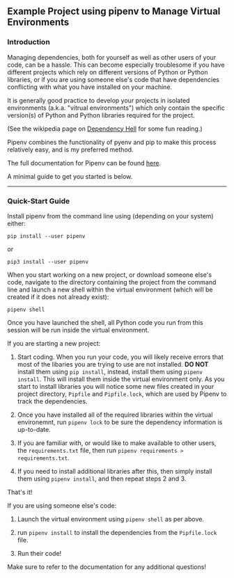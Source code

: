 ## Example Project using pipenv to Manage Virtual Environments

### Introduction
Managing dependencies, both for yourself as well as other users of your code, can be a hassle. This can become especially troublesome if you have different projects which rely on different versions of Python or Python libraries, or if you are using someone else's code that have dependencies conflicting with what you have installed on your machine.

It is generally good practice to develop your projects in isolated environments (a.k.a. "vitrual environments") which only contain the specific version(s) of Python and Python libraries required for the project.

(See the wikipedia page on [Dependency Hell](https://en.wikipedia.org/wiki/Dependency_hell) for some fun reading.)

Pipenv combines the functionality of pyenv and pip to make this process relatively easy, and is my preferred method.

The full documentation for Pipenv can be found [here](https://pipenv.pypa.io/en/latest/).

A minimal guide to get you started is below.

---

### Quick-Start Guide

Install pipenv from the command line using (depending on your system) either:

`pip install --user pipenv`

or

`pip3 install --user pipenv`

When you start working on a new project, or download someone else's code, navigate to the directory containing the project from the command line and launch a new shell within the virtual environment (which will be created if it does not already exist):

`pipenv shell`

Once you have launched the shell, all Python code you run from this session will be run inside the virtual environment.

If you are starting a new project:

1) Start coding. When you run your code, you will likely receive errors that most of the libaries you are trying to use are not installed. **DO NOT** install them using `pip install`, instead, install them using `pipenv install`. This will install them inside the virtual environment only. As you start to install libraries you will notice some new files created in your project directory, `Pipfile` and `Pipfile.lock`, which are used by Pipenv to track the dependencies.

2) Once you have installed all of the required libraries within the virtual environemnt, run `pipenv lock` to be sure the dependency information is up-to-date.

3) If you are familiar with, or would like to make available to other users, the `requirements.txt` file, then run `pipenv requirements > requirements.txt`.

4) If you need to install additional libraries after this, then simply install them using `pipenv install`, and then repeat steps 2 and 3.

That's it!

If you are using someone else's code:

1) Launch the virtual environment using `pipenv shell` as per above.

2) run `pipenv install` to install the dependencies from the `Pipfile.lock` file.

3) Run their code!

Make sure to refer to the documentation for any additional questions!
